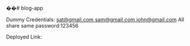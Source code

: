 ��#   b l o g - a p p 

Dummy Credentials:
sat@gmail.com,sam@gmail.com,john@gmail.com
All share same password:123456

Deployed Link:
 
 
